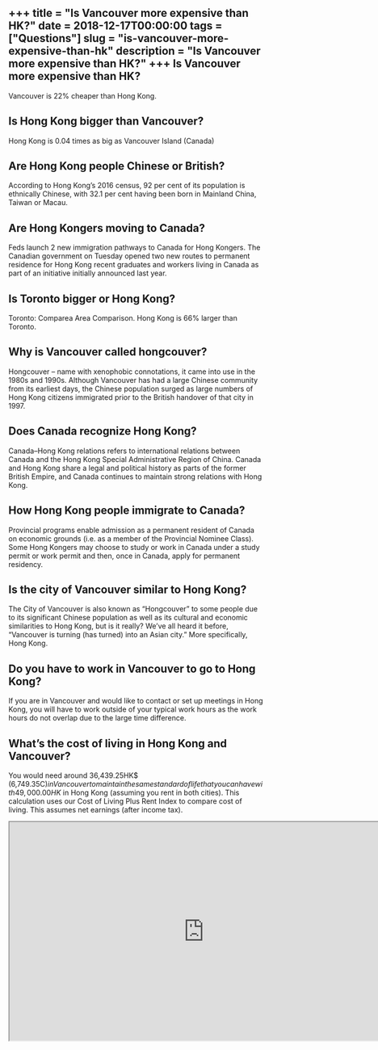 +++
title = "Is Vancouver more expensive than HK?"
date = 2018-12-17T00:00:00
tags = ["Questions"]
slug = "is-vancouver-more-expensive-than-hk"
description = "Is Vancouver more expensive than HK?"
+++
Is Vancouver more expensive than HK?
------------------------------------

Vancouver is 22% cheaper than Hong Kong.

Is Hong Kong bigger than Vancouver?
-----------------------------------

Hong Kong is 0.04 times as big as Vancouver Island (Canada)

Are Hong Kong people Chinese or British?
----------------------------------------

According to Hong Kong’s 2016 census, 92 per cent of its population is ethnically Chinese, with 32.1 per cent having been born in Mainland China, Taiwan or Macau.

Are Hong Kongers moving to Canada?
----------------------------------

Feds launch 2 new immigration pathways to Canada for Hong Kongers. The Canadian government on Tuesday opened two new routes to permanent residence for Hong Kong recent graduates and workers living in Canada as part of an initiative initially announced last year.

Is Toronto bigger or Hong Kong?
-------------------------------

Toronto: Comparea Area Comparison. Hong Kong is 66% larger than Toronto.

Why is Vancouver called hongcouver?
-----------------------------------

Hongcouver – name with xenophobic connotations, it came into use in the 1980s and 1990s. Although Vancouver has had a large Chinese community from its earliest days, the Chinese population surged as large numbers of Hong Kong citizens immigrated prior to the British handover of that city in 1997.

Does Canada recognize Hong Kong?
--------------------------------

Canada–Hong Kong relations refers to international relations between Canada and the Hong Kong Special Administrative Region of China. Canada and Hong Kong share a legal and political history as parts of the former British Empire, and Canada continues to maintain strong relations with Hong Kong.

How Hong Kong people immigrate to Canada?
-----------------------------------------

Provincial programs enable admission as a permanent resident of Canada on economic grounds (i.e. as a member of the Provincial Nominee Class). Some Hong Kongers may choose to study or work in Canada under a study permit or work permit and then, once in Canada, apply for permanent residency.

Is the city of Vancouver similar to Hong Kong?
----------------------------------------------

The City of Vancouver is also known as “Hongcouver” to some people due to its significant Chinese population as well as its cultural and economic similarities to Hong Kong, but is it really? We’ve all heard it before, “Vancouver is turning (has turned) into an Asian city.” More specifically, Hong Kong.

Do you have to work in Vancouver to go to Hong Kong?
----------------------------------------------------

If you are in Vancouver and would like to contact or set up meetings in Hong Kong, you will have to work outside of your typical work hours as the work hours do not overlap due to the large time difference.

What’s the cost of living in Hong Kong and Vancouver?
-----------------------------------------------------

You would need around 36,439.25HK$ (6,749.35C$) in Vancouver to maintain the same standard of life that you can have with 49,000.00 HK$ in Hong Kong (assuming you rent in both cities). This calculation uses our Cost of Living Plus Rent Index to compare cost of living. This assumes net earnings (after income tax).

<iframe allow="accelerometer; autoplay; clipboard-write; encrypted-media; gyroscope; picture-in-picture" allowfullscreen="" class="__youtube_prefs__  epyt-is-override  no-lazyload" data-no-lazy="1" data-origheight="433" data-origwidth="770" data-skipgform_ajax_framebjll="" height="433" id="_ytid_93820" loading="lazy" src="https://www.youtube.com/embed/wp4NOCW9xns?enablejsapi=1&autoplay=0&cc_load_policy=0&cc_lang_pref=&iv_load_policy=1&loop=0&modestbranding=0&rel=1&fs=1&playsinline=0&autohide=2&theme=dark&color=red&controls=1&" title="YouTube player" width="770"></iframe>